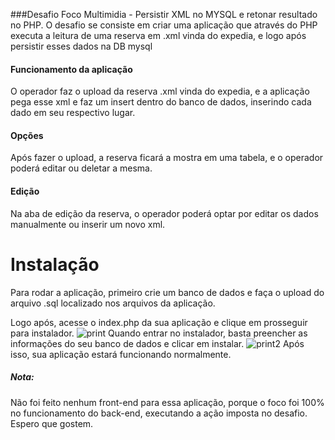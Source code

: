 ###Desafio Foco Multimidia - Persistir XML no MYSQL e retonar resultado no PHP.
O desafio se consiste em criar uma aplicação que através do PHP executa a leitura de uma reserva em .xml vinda do expedia, e logo após persistir esses dados na DB mysql
#### Funcionamento da aplicação
O operador faz o upload da reserva .xml vinda do expedia, e a aplicação pega esse xml e faz um insert dentro do banco de dados, inserindo cada dado em seu respectivo lugar.

####  Opções
Após fazer o upload, a reserva ficará a mostra em uma tabela, e o operador poderá editar ou deletar a mesma.

#### Edição
Na aba de edição da reserva, o operador poderá optar por editar os dados manualmente ou inserir um novo xml.


# Instalação
Para rodar a aplicação, primeiro crie um banco de dados e faça o upload do arquivo .sql localizado nos arquivos da aplicação.

Logo após, acesse o index.php da sua aplicação e clique em prosseguir para instalador.
![print](https://image.prntscr.com/image/BCN3QG2qRUOewFd2g7-bSA.png "print")
Quando entrar no instalador, basta preencher as informações do seu banco de dados e clicar em instalar.
![print2](https://image.prntscr.com/image/4aQHAKb-TIGXX88PjCZFmQ.png "print")
Após isso, sua aplicação estará funcionando normalmente.


##### Nota:
Não foi feito nenhum front-end para essa aplicação, porque o foco foi 100% no funcionamento do back-end, executando a ação imposta no desafio. Espero que gostem.